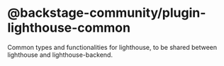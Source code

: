 # @backstage-community/plugin-lighthouse-common

Common types and functionalities for lighthouse, to be shared between lighthouse and lighthouse-backend.
